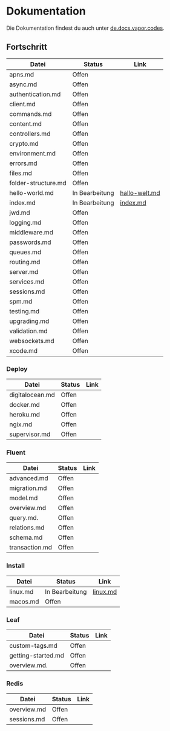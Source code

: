 # Dokumentation

Die Dokumentation findest du auch unter [de.docs.vapor.codes](https://de.docs.vapor.codes/).

## Fortschritt

| Datei              | Status         | Link                                 | 
|--------------------|----------------|--------------------------------------| 
| apns.md            | Offen          | []()                                 | 
| async.md           | Offen          | []()                                 | 
| authentication.md  | Offen          | []()                                 | 
| client.md          | Offen          | []()                                 | 
| commands.md        | Offen          | []()                                 | 
| content.md         | Offen          | []()                                 | 
| controllers.md     | Offen          | []()                                 | 
| crypto.md          | Offen          | []()                                 | 
| environment.md     | Offen          | []()                                 | 
| errors.md          | Offen          | []()                                 | 
| files.md           | Offen          | []()                                 | 
| folder-structure.md| Offen          | []()                                 | 
| hello-world.md     | In Bearbeitung | [hallo-welt.md](/docs/hallo-welt.md) | 
| index.md           | In Bearbeitung | [index.md](/docs/index.md)           |
| jwd.md             | Offen          | []()                                 | 
| logging.md         | Offen          | []()                                 | 
| middleware.md      | Offen          | []()                                 | 
| passwords.md       | Offen          | []()                                 | 
| queues.md          | Offen          | []()                                 | 
| routing.md         | Offen          | []()                                 | 
| server.md          | Offen          | []()                                 |  
| services.md        | Offen          | []()                                 |  
| sessions.md        | Offen          | []()                                 |  
| spm.md             | Offen          | []()                                 |  
| testing.md         | Offen          | []()                                 | 
| upgrading.md       | Offen          | []()                                 | 
| validation.md      | Offen          | []()                                 | 
| websockets.md      | Offen          | []()                                 |  
| xcode.md           | Offen          | []()                                 | 

### Deploy

| Datei          | Status | Link   | 
|----------------|--------|--------| 
| digitalocean.md| Offen  | []()   |
| docker.md      | Offen  | []()   |
| heroku.md      | Offen  | []()   |
| ngix.md        | Offen  | []()   |
| supervisor.md  | Offen  | []()   |

### Fluent

| Datei          | Status | Link   | 
|----------------|--------|--------| 
| advanced.md    | Offen  | []()   |
| migration.md   | Offen  | []()   |
| model.md       | Offen  | []()   |
| overview.md    | Offen  | []()   |
| query.md.      | Offen  | []()   |
| relations.md   | Offen  | []()   |
| schema.md      | Offen  | []()   |
| transaction.md | Offen  | []()   |

### Install

| Datei    | Status          | Link                                     | 
|----------|-----------------|------------------------------------------| 
| linux.md | In Bearbeitung  | [linux.md](/docs/installation/linux.md)  |
| macos.md | Offen           | []()                                     |

### Leaf

| Datei              | Status | Link  | 
|--------------------|--------|------ | 
| custom-tags.md     | Offen  | []()  |
| getting-started.md | Offen  | []()  |
| overview.md.       | Offen  | []()  |

### Redis

| Datei       | Status | Link  | 
|-------------|--------|-------| 
| overview.md | Offen  | []()  |
| sessions.md | Offen  | []()  |

